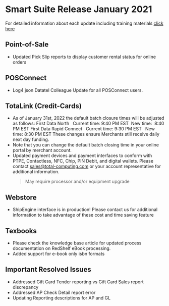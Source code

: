 # Smart Suite Release January 2021

<PageHeader />

For detailed information about each update including training materials [click here](https://training.total-computing.com/dwkb/tech-update/)

## Point-of-Sale

* Updated Pick Slip reports to display customer rental status for online orders

## POSConnect

* Log4 json Datatel Colleague Update for all POSConnect users.

## TotaLink (Credit-Cards)

* As of January 31st, 2022 the default batch closure times will be adjusted as follows:
First Data North   Current time: 9:40 PM EST  New time:  8:40 PM EST
First Data Rapid Connect   Current time: 9:30 PM EST   New time: 8:30 PM EST
These changes ensure Merchants still receive daily next day funding.
* Note that you can change the default batch closing time in your online portal by merchant account.
* Updated payment devices and payment interfaces to conform with PTPE, Contactless, NFC, Chip, PIN Debit, and digital wallets. Please contact [sales@total-computing.com](mailto:sales@total-computing.com) or your account representative for additional information.
    > May require processor and/or equipment upgrade

## Webstore

* ShipEngine interface is in production! Please contact us for additional information to take advantage of these cost and time saving feature

## Texbooks

* Please check the knowledge base article for updated process documentation on RedShelf eBook processing.
* Added support for e-book only isbn formats

## Important Resolved Issues

* Addressed Gift Card Tender reporting vs Gift Card Sales report discrepancy
* Addressed AP Check Detail report error
* Updating Reporting descriptions for AP and GL

<PageFooter />
